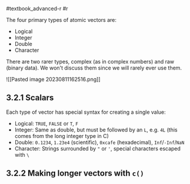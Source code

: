 #textbook_advanced-r #r 

The four primary types of atomic vectors are:
- Logical
- Integer
- Double
- Character

There are two rarer types, complex (as in complex numbers) and raw (binary data). We won't discuss them since we will rarely ever use them.

![[Pasted image 20230811162516.png]]

## 3.2.1 Scalars

Each type of vector has special syntax for creating a single value:

- Logical: `TRUE`, `FALSE` or `T`, `F`
- Integer: Same as double, but must be followed by an `L`, e.g. `4L` (this comes from the long integer type in C)
- Double: `0.1234`, `1.23e4` (scientific), `0xcafe` (hexadecimal), `Inf`/`-Inf`/`NaN`
- Character: Strings surrounded by `"` or `'`, special characters escaped with `\`

## 3.2.2 Making longer vectors with `c()`

